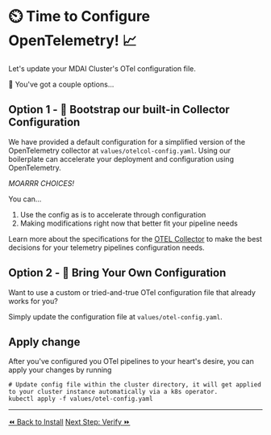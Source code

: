 # ⏲️ Time to Configure OpenTelemetry! 📈

Let's update your MDAI Cluster's OTel configuration file.

🤔 You've got a couple options...

## Option 1 - 👢 Bootstrap our built-in Collector Configuration

We have provided a default configuration for a simplified version of the OpenTelemetry collector at `values/otelcol-config.yaml`. Using our boilerplate can accelerate your deployment and configuration using OpenTelemetry.

*MOARRR CHOICES!*

You can...
1. Use the config as is to accelerate through configuration
2. Making modifications right now that better fit your pipeline needs

Learn more about the specifications for the [OTEL Collector](https://opentelemetry.io/docs/collector/) to make the best decisions for your telemetry pipelines configuration needs.


## Option 2 - 🧳 Bring Your Own Configuration
Want to use a custom or tried-and-true OTel configuration file that already works for you?

Simply update the configuration file at `values/otel-config.yaml`.


## Apply change

After you've configured you OTel pipelines to your heart's desire, you can apply your changes by running

```shell
# Update config file within the cluster directory, it will get applied to your cluster instance automatically via a k8s operator.
kubectl apply -f values/otel-config.yaml
```

----
<span class="left"><a href="./install.md">⏪ Back to Install</a></span>
<span class="right"><a href="./verify.md">Next Step: Verify ⏩</a></span>

